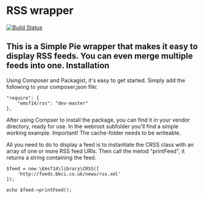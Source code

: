 RSS wrapper
==========
[![Build Status](https://travis-ci.org/EmilSjunnesson/rss.svg?branch=master)](https://travis-ci.org/EmilSjunnesson/rss)

This is a Simple Pie wrapper that makes it easy to display RSS feeds. You can even merge 
multiple feeds into one.
Installation
-------------
Using Composer and Packagist, it's easy to get started. Simply add the following to 
your composer.json file:
```
"require": {
    "emsf14/rss": "dev-master"
},
```
After using Compser to install the package, you can find it in your vendor directory, ready for use.
In the webroot subfolder you'll find a simple working example. Important! The cache-folder needs 
to be writeable.

All you need to do to display a feed is to instantiate the CRSS class with an array of one 
or more RSS feed URls. Then call the metod "printFeed", it returns a string containing the feed.
```
$feed = new \Emsf14\library\CRSS([
	'http://feeds.bbci.co.uk/news/rss.xml'
]);

echo $feed->printFeed();
```

